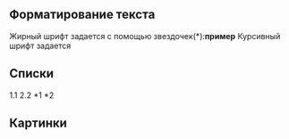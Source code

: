 ## Форматирование текста
Жирный шрифт задается с помощью звездочек(*):**пример**
Курсивный шрифт задается 
## Списки
1.1
2.2
*1
*2
## Картинки
